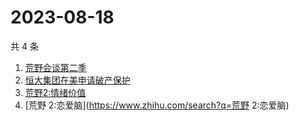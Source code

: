 # 2023-08-18

共 4 条

<!-- BEGIN ZHIHUSEARCH -->
<!-- 最后更新时间 Fri Aug 18 2023 14:12:30 GMT+0800 (China Standard Time) -->
1. [荒野会谈第二季](https://www.zhihu.com/search?q=荒野会谈第二季)
1. [恒大集团在美申请破产保护 ](https://www.zhihu.com/search?q=恒大集团在美申请破产保护 )
1. [荒野2:情绪价值](https://www.zhihu.com/search?q=荒野2:情绪价值)
1. [荒野 2:恋爱脑](https://www.zhihu.com/search?q=荒野 2:恋爱脑)
<!-- END ZHIHUSEARCH -->
